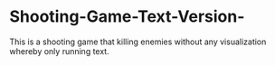 # Shooting-Game-Text-Version-
This is a shooting game that killing enemies without any visualization whereby only running text. 

